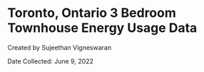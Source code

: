 # Toronto, Ontario 3 Bedroom Townhouse Energy Usage Data

Created by Sujeethan Vigneswaran

Date Collected: June 9, 2022
